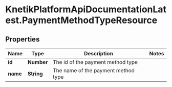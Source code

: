 # KnetikPlatformApiDocumentationLatest.PaymentMethodTypeResource

## Properties
Name | Type | Description | Notes
------------ | ------------- | ------------- | -------------
**id** | **Number** | The id of the payment method type | 
**name** | **String** | The name of the payment method type | 


